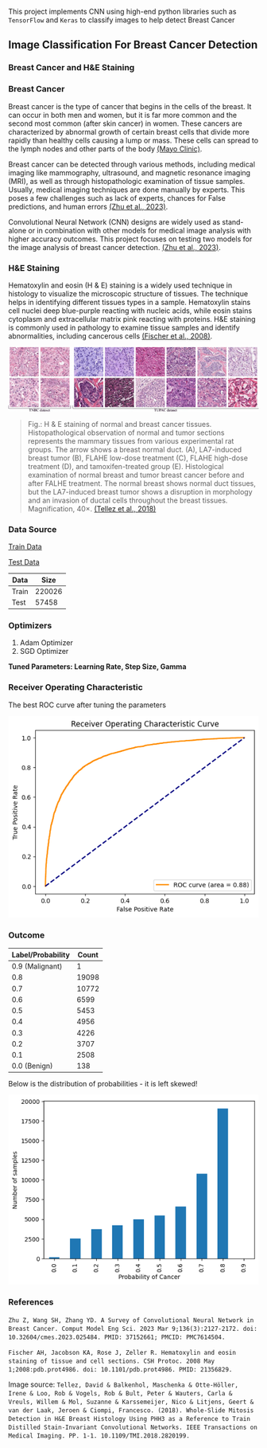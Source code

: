 This project implements CNN using high-end python libraries such as `TensorFlow` and `Keras` to classify images to help detect Breast Cancer
## **Image Classification For Breast Cancer Detection**

### **Breast Cancer and H&E Staining**

### **Breast Cancer**

Breast cancer is the type of cancer that begins in the cells of the breast. It can occur in both men and women, but it is far more common and the second most common (after skin cancer) in women. These cancers are characterized by abnormal growth of certain breast cells that divide more rapidly than healthy cells causing a lump or mass. These cells can spread to the lymph nodes and other parts of the body [(Mayo Clinic)](https://www.mayoclinic.org/diseases-conditions/breast-cancer/symptoms-causes/syc-20352470#:~:text=Doctors%20know%20that%20breast%20cancer,other%20parts%20of%20your%20body.).

Breast cancer can be detected through various methods, including medical imaging like mammography, ultrasound, and magnetic resonance imaging (MRI), as well as through histopathologic examination of tissue samples. Usually, medical imaging techniques are done manually by experts. This poses a few challenges such as lack of experts, chances for False predictions, and human errors [(Zhu et al., 2023)](https://www.ncbi.nlm.nih.gov/pmc/articles/PMC7614504/).

Convolutional Neural Network (CNN) designs are widely used as stand-alone or in combination with other models for medical image analysis with higher accuracy outcomes. This project focuses on testing two models for the image analysis of breast cancer detection. [(Zhu et al., 2023)](https://www.ncbi.nlm.nih.gov/pmc/articles/PMC7614504/).


### **H&E Staining**

Hematoxylin and eosin (H & E) staining is a widely used technique in histology to visualize the microscopic structure of tissues. The technique helps in identifying different tissues types in a sample. Hematoxylin stains cell nuclei deep blue-purple reacting with nucleic acids, while eosin stains cytoplasm and extracellular matrix pink reacting with proteins. H&E staining is commonly used in pathology to examine tissue samples and identify abnormalities, including cancerous cells [(Fischer et al., 2008)](https://pubmed.ncbi.nlm.nih.gov/21356829/).

![imag](H&Estaining.png)

> Fig.: H & E staining of normal and breast cancer tissues. Histopathological observation of normal and tumor sections represents the mammary tissues from various experimental rat groups. The arrow shows a breast normal duct. (A), LA7-induced breast tumor (B), FLAHE low-dose treatment (C), FLAHE high-dose treatment (D), and tamoxifen-treated group (E). Histological examination of normal breast and tumor breast cancer before and after FALHE treatment. The normal breast shows normal duct tissues, but the LA7-induced breast tumor shows a disruption in morphology and an invasion of ductal cells throughout the breast tissues. Magnification, 40×. [(Tellez et al., 2018)](https://www.researchgate.net/publication/324073594_Whole-Slide_Mitosis_Detection_in_HE_Breast_Histology_Using_PHH3_as_a_Reference_to_Train_Distilled_Stain-Invariant_Convolutional_Networks#pf2)

### **Data Source**

[Train Data](train_labels.csv)

[Test Data](test_label.csv)

| Data | Size |
|------|------|
|Train|220026|
|Test|57458|

### **Optimizers**

1) Adam Optimizer
2) SGD Optimizer

**Tuned Parameters: Learning Rate, Step Size, Gamma**

### **Receiver Operating Characteristic**

The best ROC curve after tuning the parameters

![ROC Curve](ROC_best.png)

### **Outcome**

|Label/Probability|Count|
|-----------------|-----|
|0.9 (Malignant)   |     1|
|0.8   |   19098|
|0.7   |   10772|
|0.6   |  6599  |
|0.5   |   5453|
|0.4   |   4956|
|0.3  |  4226|
|0.2  |  3707|
|0.1 |   2508|
|0.0 (Benign) |  138 |

Below is the distribution of probabilities - it is left skewed!

![Cancer Distribution](cancer.png)
### **References**

`Zhu Z, Wang SH, Zhang YD. A Survey of Convolutional Neural Network in Breast Cancer. Comput Model Eng Sci. 2023 Mar 9;136(3):2127-2172. doi: 10.32604/cmes.2023.025484. PMID: 37152661; PMCID: PMC7614504.`

`Fischer AH, Jacobson KA, Rose J, Zeller R. Hematoxylin and eosin staining of tissue and cell sections. CSH Protoc. 2008 May 1;2008:pdb.prot4986. doi: 10.1101/pdb.prot4986. PMID: 21356829.`

Image source: `Tellez, David & Balkenhol, Maschenka & Otte-Höller, Irene & Loo, Rob & Vogels, Rob & Bult, Peter & Wauters, Carla & Vreuls, Willem & Mol, Suzanne & Karssemeijer, Nico & Litjens, Geert & van der Laak, Jeroen & Ciompi, Francesco. (2018). Whole-Slide Mitosis Detection in H&E Breast Histology Using PHH3 as a Reference to Train Distilled Stain-Invariant Convolutional Networks. IEEE Transactions on Medical Imaging. PP. 1-1. 10.1109/TMI.2018.2820199. `
